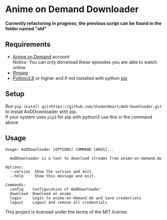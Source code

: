 # Anime on Demand Downloader 

**Currently refactoring in progress, the previous script can be found in the folder named "old"**

## Requirements
- [Anime on Demand](https://anime-on-demand.de) account  
  *Notice:* You can only donwload these episodes you are able to watch online
- [ffmpeg](https://ffmpeg.org/)
- [Python3.8](https://www.python.org/downloads/) or higher and if not installed with python [pip](https://pip.pypa.io/en/stable/installing/)

## Setup
Run `pip install git+https://github.com/ShadetHeart/AoD-Downloader.git` to install AoDDownloader with pip.  
If your system uses `pip3` for pip with python3 use this in the command above

## Usage
```
Usage: AoDDownloader [OPTIONS] COMMAND [ARGS]...

  AoDDownloader is a tool to download streams from anime-on-demand.de

Options:
  --version  Show the version and exit.
  --help     Show this message and exit.

Commands:
  config    Configuration of AoDDownloader
  download  Download an anime.
  login     Login to anime-on-demand.de and save credentials
  logout    Logout and remove all credentials
```

This project is licensed under the terms of the MIT license.
